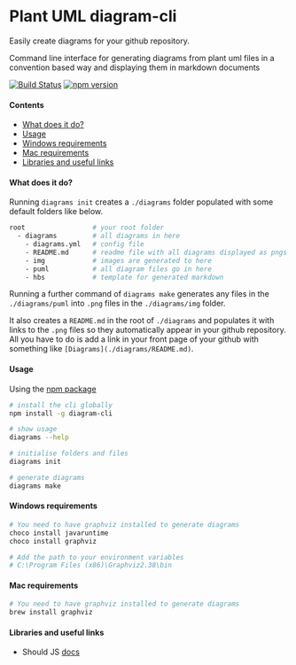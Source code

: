 # Plant UML diagram-cli
Easily create diagrams for your github repository.  

Command line interface for generating diagrams from plant uml files in a convention based way and displaying them in markdown documents

[![Build Status](https://travis-ci.org/bapti/diagram-cli.svg?branch=master)](https://travis-ci.org/bapti/diagram-cli)
[![npm version](https://badge.fury.io/js/diagram-cli.svg)](https://badge.fury.io/js/diagram-cli)

#### Contents

- [What does it do?](#what-does-it-do)
- [Usage](#usage)
- [Windows requirements](#windows-requirements)
- [Mac requirements](#mac-requirements)
- [Libraries and useful links](#libraries-and-useful-links)

#### What does it do?

Running `diagrams init` creates a `./diagrams` folder populated with some default folders like below.  

```sh
root                 # your root folder
  - diagrams         # all diagrams in here
    - diagrams.yml   # config file
    - README.md      # readme file with all diagrams displayed as pngs
    - img            # images are generated to here
    - puml           # all diagram files go in here
    - hbs            # template for generated markdown
```

Running a further command of `diagrams make` generates any files in the `./diagrams/puml` into `.png` files in the `./diagrams/img` folder.

It also creates a `README.md` in the root of `./diagrams` and populates it with links to the `.png` files so they automatically appear in your github repository. All you have to do is add a link in your front page of your github with something like `[Diagrams](./diagrams/README.md)`.

#### Usage

Using the [npm package](https://www.npmjs.com/package/diagram-cli) 

```sh
# install the cli globally
npm install -g diagram-cli

# show usage
diagrams --help

# initialise folders and files
diagrams init

# generate diagrams
diagrams make
```

#### Windows requirements

```sh
# You need to have graphviz installed to generate diagrams
choco install javaruntime
choco install graphviz

# Add the path to your environment variables
# C:\Program Files (x86)\Graphviz2.38\bin
```

#### Mac requirements

```sh
# You need to have graphviz installed to generate diagrams
brew install graphviz
```

#### Libraries and useful links

- Should JS [docs](http://unitjs.com/guide/should-js.html)
